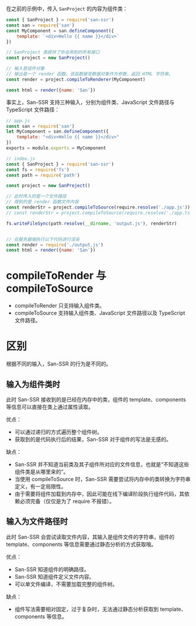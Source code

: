 在之前的示例中，传入 `SanProject` 的内容为组件类：

```javascript
const { SanProject } = require('san-ssr')
const san = require('san')
const MyComponent = san.defineComponent({
    template: `<div>Hello {{ name }}</div>`
})

// SanProject 类提供了你会用到的所有接口
const project = new SanProject()

// 输入是组件对象
// 输出是一个 render 函数。该函数接受数据对象作为参数，返回 HTML 字符串。
const render = project.compileToRenderer(MyComponent)

const html = render({name: 'San'})
```

事实上，San-SSR 支持三种输入，分别为组件类、JavaScript 文件路径与 TypeScript 文件路径：

```javascript
// app.js
const san = require('san')
let MyComponent = san.defineComponent({
    template: "<div>Hello {{ name }}</div>"
})
exports = module.exports = MyComponent
```

```javascript
// index.js
const { SanProject } = require('san-ssr')
const fs = require('fs')
const path = require('path')

const project = new SanProject()

// 此时传入的是一个文件路径
// 得到的是 render 函数文件内容
const renderStr = project.compileToSource(require.resolve('./app.js'))
// const renderStr = project.compileToSource(require.resolve('./app.ts'))

fs.writeFileSync(path.resolve(__dirname, 'output.js'), renderStr)


// 在服务器端执行以下代码进行渲染
const render = require('./output.js')
const html = render({name: 'San'})
```

# compileToRender 与 compileToSource

- compileToRender 只支持输入组件类。
- compileToSource 支持输入组件类、JavaScript 文件路径以及 TypeScript 文件路径。

# 区别

根据不同的输入，San-SSR 的行为是不同的。

## 输入为组件类时

此时 San-SSR 接收到的是已经在内存中的类，组件的 template、components 等信息可以直接在类上通过属性读取。

优点：

- 可以通过递归的方式遍历整个组件树。
- 获取到的是代码执行后的结果，San-SSR 对于组件的写法是无感的。

缺点：

- San-SSR 并不知道当前类及其子组件所对应的文件信息，也就是“不知道这些组件类是从哪里来的”。
- 当使用 compileToSource 时，San-SSR 需要尝试将内存中的类转换为字符串定义，有一定局限性。
- 由于需要将组件加载到内存中，因此可能在线下编译阶段执行组件代码，其依赖必须完备（仅仅是为了 require 不报错）。

## 输入为文件路径时

此时 San-SSR 会尝试读取文件内容，其输入是组件文件的字符串，组件的 template、components 等信息需要通过静态分析的方式获取哦。

优点：

- San-SSR 知道组件的明确路径。
- San-SSR 知道组件定义文件内容。
- 可以单文件编译，不需要加载完整的组件树。

缺点：

- 组件写法需要相对固定，过于复杂时，无法通过静态分析获取到 template、components 等信息。
